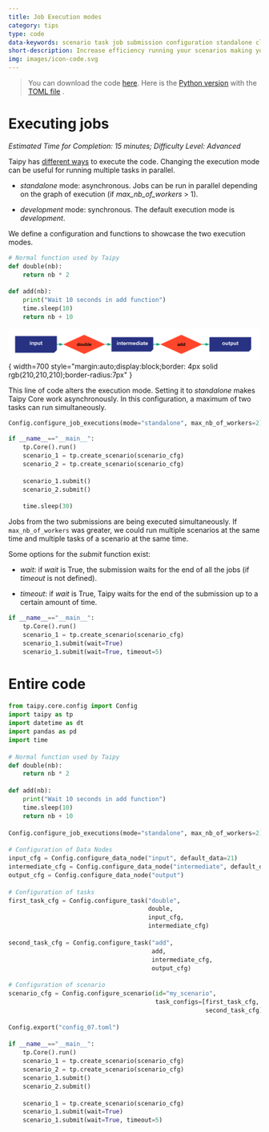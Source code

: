 ```yaml
---
title: Job Execution modes
category: tips
type: code
data-keywords: scenario task job submission configuration standalone cluster
short-description: Increase efficiency running your scenarios making your Job Execution asynchronous.
img: images/icon-code.svg
---
```

> You can download the code
<a href="./job_execution.py" download>here</a>. Here is the
<a href="./job_execution_toml.py" download>Python version</a>
with the
<a href="./config.toml" download>TOML file</a>
.

# Executing jobs

*Estimated Time for Completion: 15 minutes; Difficulty Level: Advanced*

Taipy has [different ways](../../../manuals/core/config/job-config.md) to execute the code.
Changing the execution mode can be useful for running multiple tasks in parallel.

- _standalone_ mode: asynchronous. Jobs can be run in parallel depending on the graph of execution (if _max_nb_of_workers_ > 1).

- _development_ mode: synchronous. The default execution mode is _development_.

We define a configuration and functions to showcase the two execution modes.

```python
# Normal function used by Taipy
def double(nb):
    return nb * 2

def add(nb):
    print("Wait 10 seconds in add function")
    time.sleep(10)
    return nb + 10
```

![Configuration](config.svg){ width=700 style="margin:auto;display:block;border: 4px solid rgb(210,210,210);border-radius:7px" }

This line of code alters the execution mode. Setting it to *standalone* makes Taipy Core work asynchronously.
In this configuration, a maximum of two tasks can run simultaneously.

```python
Config.configure_job_executions(mode="standalone", max_nb_of_workers=2)
```


```python
if __name__=="__main__":
    tp.Core().run()
    scenario_1 = tp.create_scenario(scenario_cfg)
    scenario_2 = tp.create_scenario(scenario_cfg)

    scenario_1.submit()
    scenario_2.submit()

    time.sleep(30)
```

Jobs from the two submissions are being executed simultaneously. If `max_nb_of_workers` was greater, we could run multiple scenarios at the same time and multiple tasks of a scenario at the same time.

Some options for the _submit_ function exist:

- _wait_: if _wait_ is True, the submission waits for the end of all the jobs (if _timeout_ is not defined).

- _timeout_: if _wait_ is True, Taipy waits for the end of the submission up to a certain amount of time.

```python
if __name__=="__main__":
    tp.Core().run()
    scenario_1 = tp.create_scenario(scenario_cfg)
    scenario_1.submit(wait=True)
    scenario_1.submit(wait=True, timeout=5)
```

# Entire code


```python
from taipy.core.config import Config
import taipy as tp
import datetime as dt
import pandas as pd
import time

# Normal function used by Taipy
def double(nb):
    return nb * 2

def add(nb):
    print("Wait 10 seconds in add function")
    time.sleep(10)
    return nb + 10

Config.configure_job_executions(mode="standalone", max_nb_of_workers=2)

# Configuration of Data Nodes
input_cfg = Config.configure_data_node("input", default_data=21)
intermediate_cfg = Config.configure_data_node("intermediate", default_data=21)
output_cfg = Config.configure_data_node("output")

# Configuration of tasks
first_task_cfg = Config.configure_task("double",
                                       double,
                                       input_cfg,
                                       intermediate_cfg)

second_task_cfg = Config.configure_task("add",
                                        add,
                                        intermediate_cfg,
                                        output_cfg)

# Configuration of scenario
scenario_cfg = Config.configure_scenario(id="my_scenario",
                                         task_configs=[first_task_cfg,
                                                       second_task_cfg])

Config.export("config_07.toml")

if __name__=="__main__":
    tp.Core().run()
    scenario_1 = tp.create_scenario(scenario_cfg)
    scenario_2 = tp.create_scenario(scenario_cfg)
    scenario_1.submit()
    scenario_2.submit()

    scenario_1 = tp.create_scenario(scenario_cfg)
    scenario_1.submit(wait=True)
    scenario_1.submit(wait=True, timeout=5)
```
